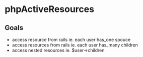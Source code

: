 phpActiveResources
==================

Goals
-----

  * access resource from rails ie. each user has_one spouce
  * access resources from rails  ie.  each user has_many children
  * access nested resources ie. $user->children